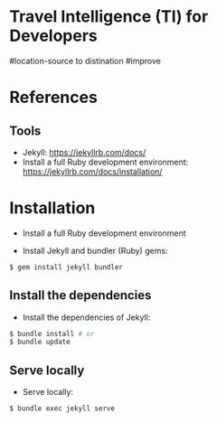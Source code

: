 Travel Intelligence (TI) for Developers
=======================================
#location-source to distination #improve 


# References

## Tools
* Jekyll: https://jekyllrb.com/docs/
* Install a full Ruby development environment: https://jekyllrb.com/docs/installation/

# Installation

* Install a full Ruby development environment

* Install Jekyll and bundler (Ruby) gems:
```bash
$ gem install jekyll bundler
```

## Install the dependencies
* Install the dependencies of Jekyll:
```bash
$ bundle install # or
$ bundle update
```

## Serve locally
* Serve locally:
```bash
$ bundle exec jekyll serve
```



